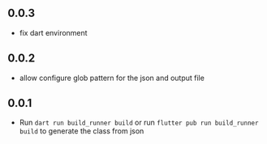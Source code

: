 ## 0.0.3
* fix dart environment

## 0.0.2
* allow configure glob pattern for the json and output file

## 0.0.1
* Run `dart run build_runner build` or run `flutter pub run build_runner build` to generate the class from json
